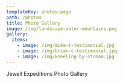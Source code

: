 ```yaml
---
templateKey: photos-page
path: /photos
title: Photo Gallery
image: /img/landscape-water-mountains.png
gallery:
  items:
    - image: /img/mike-t-testimonial.jpg
    - image: /img/brian-c-testimonial.jpg
    - image: /img/kneeling-by-stream.jpg
---
```

J﻿ewell Expeditions Photo Gallery
